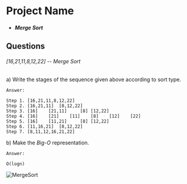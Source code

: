 # Project Name

* ##### Merge Sort
## Questions

###### [16,21,11,8,12,22] -- *Merge Sort*

a) Write the stages of the sequence given above according to sort type.
```
Answer:

Step 1. [16,21,11,8,12,22] 
Step 2. [16,21,11]  [8,12,22] 
Step 3. [16]    [21,11]     [8] [12,22]
Step 4. [16]    [21]    [11]    [8]    [12]    [22]
Step 5. [16]    [11,21]     [8] [12,22]
Step 6. [11,16,21]  [8,12,22] 
Step 7. [8,11,12,16,21,22] 
```
b) Make the *Big-O* representation.
```
Answer:

O(logn)
```


![MergeSort](https://github.com/alpulkegul/kodluyoruz/assets/158475086/94fd2158-ecc3-4ecb-ad17-7af43a86a4c2)
